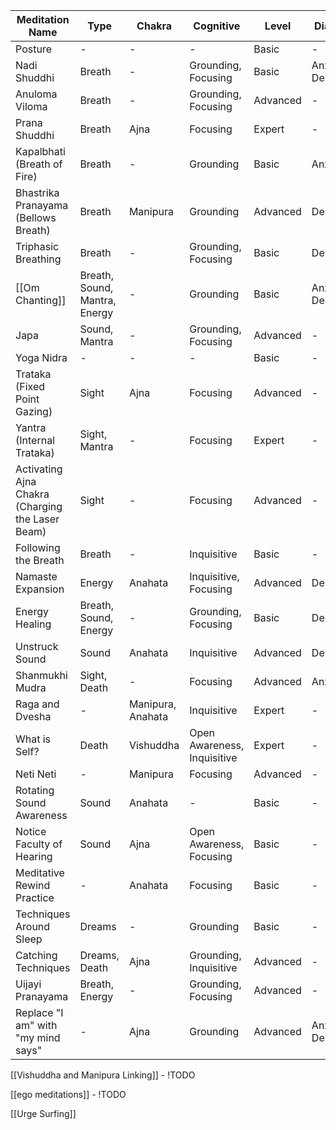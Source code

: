 
| Meditation Name                                  | Type                          | Chakra            | Cognitive                   | Level    | Diagnosis           |     |
| ------------------------------------------------ | ----------------------------- | ----------------- | --------------------------- | -------- | ------------------- | --- |
| Posture                                          | -                             | -                 | -                           | Basic    | -                   |     |
| Nadi Shuddhi                                     | Breath                        | -                 | Grounding, Focusing         | Basic    | Anxiety, Depression |     |
| Anuloma Viloma                                   | Breath                        | -                 | Grounding, Focusing         | Advanced | -                   |     |
| Prana Shuddhi                                    | Breath                        | Ajna              | Focusing                    | Expert   | -                   |     |
| Kapalbhati (Breath of Fire)                      | Breath                        | -                 | Grounding                   | Basic    | Anxiety             |     |
| Bhastrika Pranayama (Bellows Breath)             | Breath                        | Manipura          | Grounding                   | Advanced | Depression          |     |
| Triphasic Breathing                              | Breath                        | -                 | Grounding, Focusing         | Basic    | Depression          |     |
| [[Om Chanting]]                                  | Breath, Sound, Mantra, Energy | -                 | Grounding                   | Basic    | Anxiety, Depression |     |
| Japa                                             | Sound, Mantra                 | -                 | Grounding, Focusing         | Advanced | -                   |     |
| Yoga Nidra                                       | -                             | -                 | -                           | Basic    | -                   |     |
| Trataka (Fixed Point Gazing)                     | Sight                         | Ajna              | Focusing                    | Advanced | -                   |     |
| Yantra (Internal Trataka)                        | Sight, Mantra                 | -                 | Focusing                    | Expert   | -                   |     |
| Activating Ajna Chakra (Charging the Laser Beam) | Sight                         | -                 | Focusing                    | Advanced | -                   |     |
| Following the Breath                             | Breath                        | -                 | Inquisitive                 | Basic    | -                   |     |
| Namaste Expansion                                | Energy                        | Anahata           | Inquisitive, Focusing       | Advanced | Depression          |     |
| Energy Healing                                   | Breath, Sound, Energy         | -                 | Grounding, Focusing         | Basic    | Depression          |     |
| Unstruck Sound                                   | Sound                         | Anahata           | Inquisitive                 | Advanced | Depression          |     |
| Shanmukhi Mudra                                  | Sight, Death                  | -                 | Focusing                    | Advanced | Anxiety             |     |
| Raga and Dvesha                                  | -                             | Manipura, Anahata | Inquisitive                 | Expert   | -                   |     |
| What is Self?                                    | Death                         | Vishuddha         | Open Awareness, Inquisitive | Expert   | -                   |     |
| Neti Neti                                        | -                             | Manipura          | Focusing                    | Advanced | -                   |     |
| Rotating Sound Awareness                         | Sound                         | Anahata           | -                           | Basic    | -                   |     |
| Notice Faculty of Hearing                        | Sound                         | Ajna              | Open Awareness, Focusing    | Basic    | -                   |     |
| Meditative Rewind Practice                       | -                             | Anahata           | Focusing                    | Basic    | -                   |     |
| Techniques Around Sleep                          | Dreams                        | -                 | Grounding                   | Basic    | -                   |     |
| Catching Techniques                              | Dreams, Death                 | Ajna              | Grounding, Inquisitive      | Advanced | -                   |     |
| Uijayi Pranayama                                 | Breath, Energy                | -                 | Grounding, Focusing         | Advanced | -                   |     |
| Replace "I am" with "my mind says"               | -                             | Ajna              | Grounding                   | Advanced | Anxiety, Depression |     |

[[Vishuddha and Manipura Linking]] - !TODO

[[ego meditations]] - !TODO

[[Urge Surfing]]
